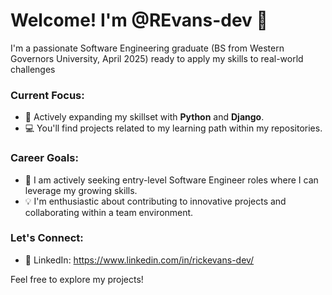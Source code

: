 # Welcome! I'm @REvans-dev 👋

I'm a passionate Software Engineering graduate (BS from Western Governors University, April 2025) ready to apply my skills to real-world challenges

### Current Focus:
* 🌱 Actively expanding my skillset with **Python** and **Django**.
* 💻 You'll find projects related to my learning path within my repositories.

### Career Goals:
* 🚀 I am actively seeking entry-level Software Engineer roles where I can leverage my growing skills.
* 💡 I'm enthusiastic about contributing to innovative projects and collaborating within a team environment.

### Let's Connect:
* 🔗 LinkedIn: https://www.linkedin.com/in/rickevans-dev/
  
Feel free to explore my projects!
